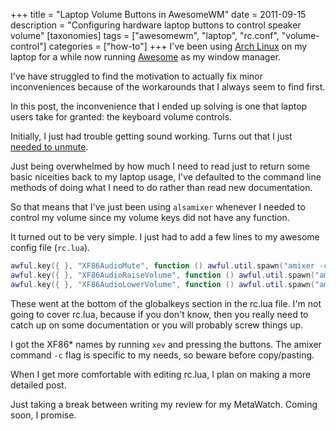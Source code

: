 +++
title = "Laptop Volume Buttons in AwesomeWM"
date = 2011-09-15
description = "Configuring hardware laptop buttons to control speaker volume"
[taxonomies]
tags = ["awesomewm", "laptop", "rc.conf", "volume-control"]
categories = ["how-to"]
+++
I've been using [Arch Linux][arch-linux] on my laptop for a while now running [Awesome][awesomewm] as my window manager.

I've have struggled to find the motivation to actually fix minor inconveniences because of the workarounds that I always seem to find first.

In this post, the inconvenience that I ended up solving is one that laptop users take for granted: the keyboard volume controls.

Initially, I just had trouble getting sound working. Turns out that I just
[needed to unmute][arch-wiki-sound].

Just being overwhelmed by how much I need to read just to return some basic niceities back to my laptop usage, I've defaulted to the command line methods of doing what I need to do rather than read new documentation.

So that means that I've just been using `alsamixer` whenever I needed to control my volume since my volume keys did not have any function.

It turned out to be very simple. I just had to add a few lines to my awesome config file (`rc.lua`).

```lua
awful.key({ }, "XF86AudioMute", function () awful.util.spawn("amixer -c 0 set Master toggle") end),
awful.key({ }, "XF86AudioRaiseVolume", function () awful.util.spawn("amixer -c 0 set Master 2+ unmute") end),
awful.key({ }, "XF86AudioLowerVolume", function () awful.util.spawn("amixer -c 0 set Master 2-") end)
```

These went at the bottom of the globalkeys section in the rc.lua file. I'm not going to cover rc.lua, because if you don't know, then you really need to catch up on some documentation or you will probably screw things up.

I got the XF86\* names by running `xev` and pressing the buttons. The amixer command `-c` flag is specific to my needs, so beware before copy/pasting.

When I get more comfortable with editing rc.lua, I plan on making a more detailed post.

Just taking a break between writing my review for my MetaWatch. Coming soon, I promise.

[arch-linux]: http://www.archlinux.org
[awesomewm]: http://awesome.naquadah.org
[arch-wiki-sound]: https://wiki.archlinux.org/index.php/General_recommendations#Sound 
